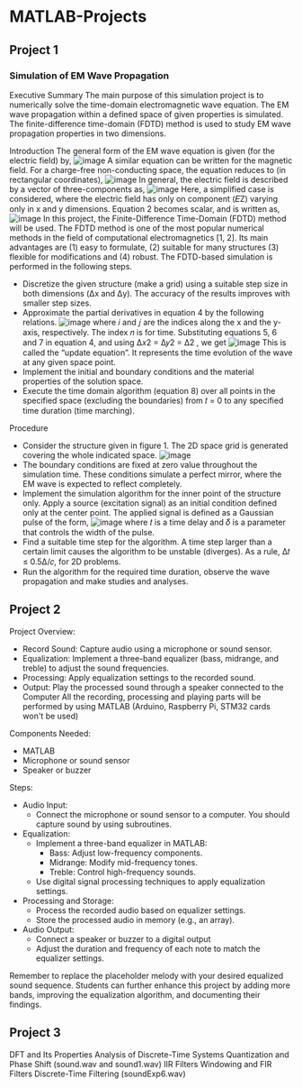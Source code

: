 # MATLAB-Projects

## Project 1

### Simulation of EM Wave Propagation

Executive Summary
The main purpose of this simulation project is to numerically solve the time-domain 
electromagnetic wave equation. The EM wave propagation within a defined space of given 
properties is simulated. The finite-difference time-domain (FDTD) method is used to study EM wave 
propagation properties in two dimensions. 

Introduction
The general form of the EM wave equation is given (for the electric field) by,
![image](https://github.com/user-attachments/assets/33b47577-d4a7-49de-a765-5988b5a5a5d3)
A similar equation can be written for the magnetic field. For a charge-free non-conducting space, the 
equation reduces to (in rectangular coordinates), 
![image](https://github.com/user-attachments/assets/f10d9895-783c-44f4-9633-9ac902275e7b)
In general, the electric field is described by a vector of three-components as,
![image](https://github.com/user-attachments/assets/3349e2cb-f296-4c7f-b6ff-6f8fbf4a2682)
Here, a simplified case is considered, where the electric field has only on component (𝐸Z) varying 
only in x and y dimensions. Equation 2 becomes scalar, and is written as, 
![image](https://github.com/user-attachments/assets/e0611c72-d107-497a-87fd-4ce81457021e)
In this project, the Finite-Difference Time-Domain (FDTD) method will be used. The FDTD method is 
one of the most popular numerical methods in the field of computational electromagnetics [1, 2]. Its 
main advantages are (1) easy to formulate, (2) suitable for many structures (3) flexible for 
modifications and (4) robust. 
The FDTD-based simulation is performed in the following steps. 
  - Discretize the given structure (make a grid) using a suitable step size in both dimensions (Δx and Δy). The accuracy of the results improves with smaller step sizes.  
  - Approximate the partial derivatives in equation 4 by the following relations. 
![image](https://github.com/user-attachments/assets/c5c2f2ba-7067-479a-9c1d-4ac0367b7784)
where 𝑖 and 𝑗 are the indices along the x and the y-axis, respectively. The index 𝑛 is for time. 
Substituting equations 5, 6 and 7 in equation 4, and using ∆𝑥2 = ∆𝑦2 = ∆2 , we get 
![image](https://github.com/user-attachments/assets/4cf50767-3984-40fd-9cc0-9eeeb48710f3)
This is called the “update equation”. It represents the time evolution of the wave at any given space 
point. 
  - Implement the initial and boundary conditions and the material properties of the solution 
space.  
  - Execute the time domain algorithm (equation 8) over all points in the specified space 
(excluding the boundaries) from 𝑡 = 0 to any specified time duration (time marching).

Procedure 
- Consider the structure given in figure 1. The 2D space grid is generated covering the whole indicated space. 
![image](https://github.com/user-attachments/assets/4ee83954-869b-4a70-9497-2d90cd5a1fda)
- The boundary conditions are fixed at zero value throughout the simulation time. These 
conditions simulate a perfect mirror, where the EM wave is expected to reflect completely.  
- Implement the simulation algorithm for the inner point of the structure only. Apply a 
source (excitation signal) as an initial condition defined only at the center point. The applied 
signal is defined as a Gaussian pulse of the form, 
![image](https://github.com/user-attachments/assets/88f257f9-e14c-41ab-9daa-77867bfb4da7)
where 𝑡 is a time delay and 𝛿 is a parameter that controls the width of the pulse. 
- Find a suitable time step for the algorithm. A time step larger than a certain limit causes 
the algorithm to be unstable (diverges). As a rule, ∆𝑡 ≤ 0.5∆/𝑐, for 2D problems.  
- Run the algorithm for the required time duration, observe the wave propagation and 
make studies and analyses. 

## Project 2

Project Overview: 
- Record Sound: Capture audio using a microphone or sound sensor. 
- Equalization: Implement a three-band equalizer (bass, midrange, and treble) to adjust the sound frequencies. 
- Processing: Apply equalization settings to the recorded sound. 
- Output: Play the processed sound through a speaker connected to the Computer
All the recording, processing and playing parts will be performed by using MATLAB (Arduino, Raspberry  Pi, STM32 cards won't be used)

Components Needed: 
- MATLAB 
- Microphone or sound sensor 
- Speaker or buzzer 

Steps: 
- Audio Input: 
  - Connect the microphone or sound sensor to a computer. You should capture sound by using subroutines. 
- Equalization: 
  - Implement a three-band equalizer in MATLAB: 
    - Bass: Adjust low-frequency components. 
    - Midrange: Modify mid-frequency tones. 
    - Treble: Control high-frequency sounds. 
  - Use digital signal processing techniques to apply equalization settings. 
- Processing and Storage: 
  - Process the recorded audio based on equalizer settings. 
  - Store the processed audio in memory (e.g., an array). 
- Audio Output: 
  - Connect a speaker or buzzer to a digital output 
  - Adjust the duration and frequency of each note to match the equalizer settings. 

Remember to replace the placeholder melody with your desired equalized sound sequence. Students can further 
enhance this project by adding more bands, improving the equalization algorithm, and documenting their findings.

## Project 3

DFT and Its Properties
Analysis of Discrete-Time Systems
Quantization and Phase Shift (sound.wav and sound1.wav)
IIR Filters
Windowing and FIR Filters
Discrete-Time Filtering (soundExp6.wav)
